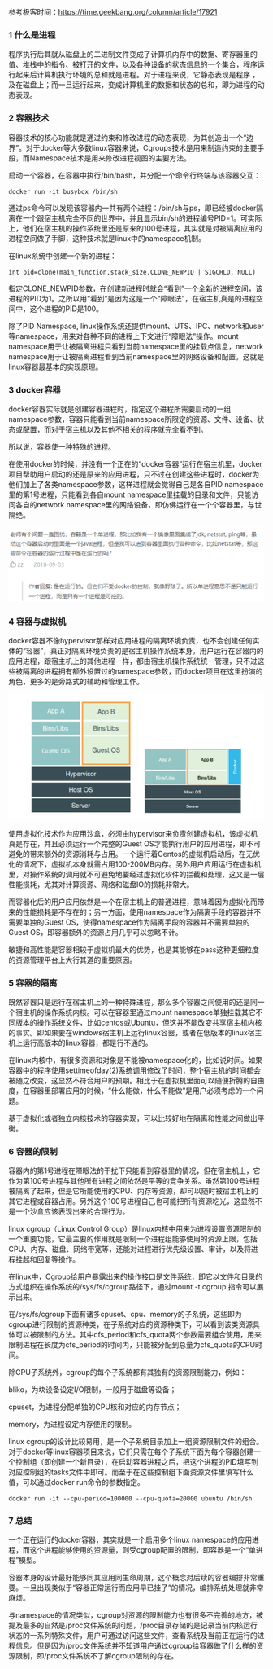 参考极客时间：https://time.geekbang.org/column/article/17921

### 1 什么是进程

程序执行后其就从磁盘上的二进制文件变成了计算机内存中的数据、寄存器里的值、堆栈中的指令、被打开的文件，以及各种设备的状态信息的一个集合，程序运行起来后计算机执行环境的总和就是进程。对于进程来说，它静态表现是程序 ，及在磁盘上；而一旦运行起来，变成计算机里的数据和状态的总和，即为进程的动态表现。

### 2 容器技术

容器技术的核心功能就是通过约束和修改进程的动态表现，为其创造出一个“边界”。对于docker等大多数linux容器来说，Cgroups技术是用来制造约束的主要手段，而Namespace技术是用来修改进程视图的主要方法。

启动一个容器，在容器中执行/bin/bash，并分配一个命令行终端与该容器交互：

```shell
docker run -it busybox /bin/sh
```

通过ps命令可以发现该容器内一共有两个进程：/bin/sh与ps，即已经被docker隔离在一个跟宿主机完全不同的世界中，并且显示bin/sh的进程编号PID=1。可实际上，他们在宿主机的操作系统里还是原来的100号进程，其实就是对被隔离应用的进程空间做了手脚，这种技术就是linux中的namespace机制。

在linux系统中创建一个新的进程：

```shell
int pid=clone(main_function,stack_size,CLONE_NEWPID | SIGCHLD, NULL)
```

指定CLONE_NEWPID参数，在创建新进程时就会“看到”一个全新的进程空间，该进程的PID为1。之所以用“看到”是因为这是一个“障眼法”，在宿主机真是的进程空间中，这个进程的PID是100。

除了PID Namespace, linux操作系统还提供mount、UTS、IPC、network和user等namespace，用来对各种不同的进程上下文进行“障眼法”操作。mount namespace用于让被隔离进程只看到当前namespace里的挂载点信息，network namespace用于让被隔离进程看到当前namespace里的网络设备和配置。这就是linux容器最基本的实现原理。

### 3 docker容器

docker容器实际就是创建容器进程时，指定这个进程所需要启动的一组namespace参数，容器只能看到当前namespace所限定的资源、文件、设备、状态或配置，而对于宿主机以及其他不相关的程序就完全看不到。

所以说，容器使一种特殊的进程。

在使用docker的时候，并没有一个正在的“docker容器”运行在宿主机里，docker项目帮助用户启动的还是原来的应用进程，只不过在创建这些进程时，docker为他们加上了各类namespace参数，这样进程就会觉得自己是各自PID namespace里的第1号进程，只能看到各自mount namespace里挂载的目录和文件，只能访问各自的network namespace里的网络设备，即仿佛运行在一个个容器里，与世隔绝。

![1559004393271](assets/1559004393271.png)

### 4 容器与虚拟机

docker容器不像hypervisor那样对应用进程的隔离环境负责，也不会创建任何实体的“容器”，真正对隔离环境负责的是宿主机操作系统本身。用户运行在容器内的应用进程，跟宿主机上的其他进程一样，都由宿主机操作系统统一管理，只不过这些被隔离的进程拥有额外设置过的namespace参数，而docker项目在这里扮演的角色，更多的是旁路式的辅助和管理工作。

![img](assets/9f973d5d0faab7c6361b2b67800d0e59.jpg)

使用虚拟化技术作为应用沙盒，必须由hypervisor来负责创建虚拟机，该虚拟机真是存在，并且必须运行一个完整的Guest OS才能执行用户的应用进程，即不可避免的带来额外的资源消耗与占用。一个运行着Centos的虚拟机启动后，在无优化的情况下，虚拟机本身就需占用100-200MB内存。另外用户应用运行在虚拟机里，对操作系统的调用就不可避免地要经过虚拟化软件的拦截和处理，这又是一层性能损耗，尤其对计算资源、网络和磁盘IO的损耗非常大。

而容器化后的用户应用依然是一个在宿主机上的普通进程，意味着因为虚拟化而带来的性能损耗是不存在的；另一方面，使用namespace作为隔离手段的容器并不需要单独的Guest OS，使得namespace作为隔离手段的容器并不需要单独的Guest OS，即容器额外的资源占用几乎可以忽略不计。

敏捷和高性能是容器相较于虚拟机最大的优势，也是其能够在pass这种更细粒度的资源管理平台上大行其道的重要原因。

### 5 容器的隔离

既然容器只是运行在宿主机上的一种特殊进程，那么多个容器之间使用的还是同一个宿主机的操作系统内核。可以在容器里通过mount namespace单独挂载其它不同版本的操作系统文件，比如centos或Ubuntu，但这并不能改变共享宿主机内核的事实。即如果要在windows宿主机上运行linux容器，或者在低版本的linux宿主机上运行高版本的linux容器，都是行不通的。

在linux内核中，有很多资源和对象是不能被namespace化的，比如说时间。如果容器中的程序使用settimeofday(2)系统调用修改了时间，整个宿主机的时间都会被随之改变，这显然不符合用户的预期。相比于在虚拟机里面可以随便折腾的自由度，在容器里部署应用的时候，“什么能做，什么不能做”是用户必须考虑的一个问题。

基于虚拟化或者独立内核技术的容器实现，可以比较好地在隔离和性能之间做出平衡。

### 6 容器的限制

容器内的第1号进程在障眼法的干扰下只能看到容器里的情况，但在宿主机上，它作为第100号进程与其他所有进程之间依然是平等的竞争关系。虽然第100号进程被隔离了起来，但是它所能使用的CPU、内存等资源，却可以随时被宿主机上的其它进程或容器占用。另外这个100号进程自己也可能把所有资源吃光，这显然不是一个沙盒应该表现出来的合理行为。

linux cgroup（Linux Control Group）是linux内核中用来为进程设置资源限制的一个重要功能，它最主要的作用就是限制一个进程组能够使用的资源上限，包括CPU、内存、磁盘、网络带宽等，还能对进程进行优先级设置、审计，以及将进程挂起和回复等操作。

在linux中，Cgroup给用户暴露出来的操作接口是文件系统，即它以文件和目录的方式组织在操作系统的/sys/fs/cgroup路径下，通过mount -t cgroup 指令可以展示出来。

在/sys/fs/cgroup下面有诸多cpuset、cpu、memory的子系统，这些即为cgroup进行限制的资源种类，在子系统对应的资源种类下，可以看到该类资源具体可以被限制的方法。其中cfs_period和cfs_quota两个参数需要组合使用，用来限制进程在长度为cfs_period的时间内，只能被分配到总量为cfs_quota的CPU时间。

除CPU子系统外，cgroup的每个子系统都有其独有的资源限制能力，例如：

bliko，为块设备设定I/O限制，一般用于磁盘等设备；

cpuset，为进程分配单独的CPU核和对应的内存节点；

memory，为进程设定内存使用的限制。

linux cgroup的设计比较易用，是一个子系统目录加上一组资源限制文件的组合。对于docker等linux容器项目来说，它们只需在每个子系统下面为每个容器创建一个控制组（即创建一个新目录），在启动容器进程之后，把这个进程的PID填写到对应控制组的tasks文件中即可。而至于在这些控制组下面资源文件里填写什么值，可以通过docker run命令的参数指定。

```shell
docker run -it --cpu-period=100000 --cpu-quota=20000 ubuntu /bin/sh
```

### 7 总结

一个正在运行的docker容器，其实就是一个启用多个linux namespace的应用进程，而这个进程能够使用的资源量，则受cgroup配置的限制，即容器是一个“单进程”模型。

容器本身的设计最好能够同其应用同生命周期，这个概念对后续的容器编排非常重要。一旦出现类似于“容器正常运行而应用早已挂了”的情况，编排系统处理就非常麻烦。

与namespace的情况类似，cgroup对资源的限制能力也有很多不完善的地方，被提及最多的自然是/proc文件系统的问题，/proc目录存储的是记录当前内核运行状态的一系列特殊文件，用户可通过访问这些文件，查看系统及当前正在运行的进程信息。但是因为/proc文件系统并不知道用户通过cgroup给容器做了什么样的资源限制，即/proc文件系统不了解cgroup限制的存在。